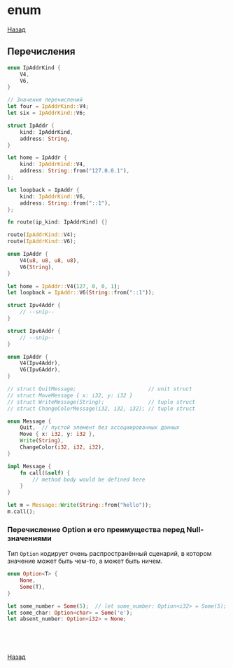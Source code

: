 # enum

[Назад][back]

## Перечисления

```rust
enum IpAddrKind {
    V4,
    V6,
}

// Значения перечислений
let four = IpAddrKind::V4;
let six = IpAddrKind::V6;

struct IpAddr {
    kind: IpAddrKind,
    address: String,
}

let home = IpAddr {
    kind: IpAddrKind::V4,
    address: String::from("127.0.0.1"),
};

let loopback = IpAddr {
    kind: IpAddrKind::V6,
    address: String::from("::1"),
};

fn route(ip_kind: IpAddrKind) {}

route(IpAddrKind::V4);
route(IpAddrKind::V6);
```

```rust
enum IpAddr {
    V4(u8, u8, u8, u8),
    V6(String),
}

let home = IpAddr::V4(127, 0, 0, 1);
let loopback = IpAddr::V6(String::from("::1"));
```

```rust
struct Ipv4Addr {
    // --snip--
}

struct Ipv6Addr {
    // --snip--
}

enum IpAddr {
    V4(Ipv4Addr),
    V6(Ipv6Addr),
}
```

```rust
// struct QuitMessage;                       // unit struct
// struct MoveMessage { x: i32, y: i32 }
// struct WriteMessage(String);              // tuple struct
// struct ChangeColorMessage(i32, i32, i32); // tuple struct

enum Message {
    Quit,  // пустой элемент без ассоциированных данных
    Move { x: i32, y: i32 },
    Write(String),
    ChangeColor(i32, i32, i32),
}

impl Message {
    fn call(&self) {
        // method body would be defined here
    }
}

let m = Message::Write(String::from("hello"));
m.call();
```

### Перечисление Option и его преимущества перед Null-значениями

Тип `Option` кодирует очень распространённый сценарий, в котором значение может быть чем-то, а может быть ничем.

```rust
enum Option<T> {
    None,
    Some(T),
}
```

```rust
let some_number = Some(5);  // let some_number: Option<i32> = Some(5);
let some_char: Option<char> = Some('e');
let absent_number: Option<i32> = None;
```

```rust

```

```rust

```

```rust

```

```rust

```

[Назад][back]

[back]: <.> "Назад к оглавлению"